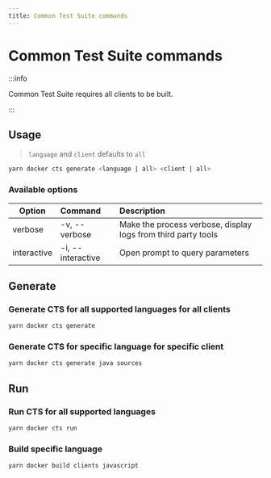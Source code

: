```yaml
---
title: Common Test Suite commands
---
```


# Common Test Suite commands

:::info

Common Test Suite requires all clients to be built.

:::

## Usage

> `language` and `client` defaults to `all`

```bash
yarn docker cts generate <language | all> <client | all>
```

### Available options

| Option      | Command           | Description                                                   |
| ----------- | :---------------- | :------------------------------------------------------------ |
| verbose     | -v, --verbose     | Make the process verbose, display logs from third party tools |
| interactive | -i, --interactive | Open prompt to query parameters                               |

## Generate

### Generate CTS for all supported languages for all clients

```bash
yarn docker cts generate
```

### Generate CTS for specific language for specific client

```bash
yarn docker cts generate java sources
```

## Run

### Run CTS for all supported languages

```bash
yarn docker cts run
```

### Build specific language

```bash
yarn docker build clients javascript
```
